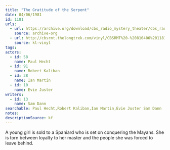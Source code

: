 ```yaml
---
title: "The Gratitude of the Serpent"
date: 04/06/1981
id: 1181
urls: 
  - url: https://archive.org/download/cbs_radio_mystery_theater/cbs_radio_mystery_theater-1151-1200.zip/cbs_radio_mystery_theater-1151-1200%2Fcbsrmt_1181_the_gratitude_of_the_serpent.mp3
    source: archive-org
  - url: http://cbsrmt.thelongtrek.com/vinyl/CBSRMT%20-%20810406%201181%20The%20Gratitude%20Of%20The%20Serpent_afrts.mp3
    source: kl-vinyl
tags: 
actors:  
  - id: 58
    name: Paul Hecht  
  - id: 91
    name: Robert Kaliban  
  - id: 38
    name: Ian Martin  
  - id: 10
    name: Evie Juster
writers:  
  - id: 13
    name: Sam Dann
searchable: Paul Hecht,Robert Kaliban,Ian Martin,Evie Juster Sam Dann
notes: 
descriptionSource: kf
---
```

A young girl is sold to a Spaniard who is set on conquering the Mayans. She is torn between loyalty to her master and the people she was forced to leave behind.